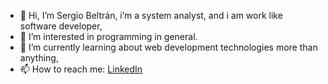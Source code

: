 - 👋 Hi, I’m Sergio Beltrán, i’m a system analyst, and i am work like software developer,
- 👀 I’m interested in programming in general. 
- 🌱 I’m currently learning about web development technologies more than anything, 
- 📫 How to reach me: [LinkedIn](https://www.linkedin.com/in/sergio-beltran-g/)

<!---
sergiobg91/sergiobg91 is a ✨ special ✨ repository because its `README.md` (this file) appears on your GitHub profile.
You can click the Preview link to take a look at your changes.
--->
